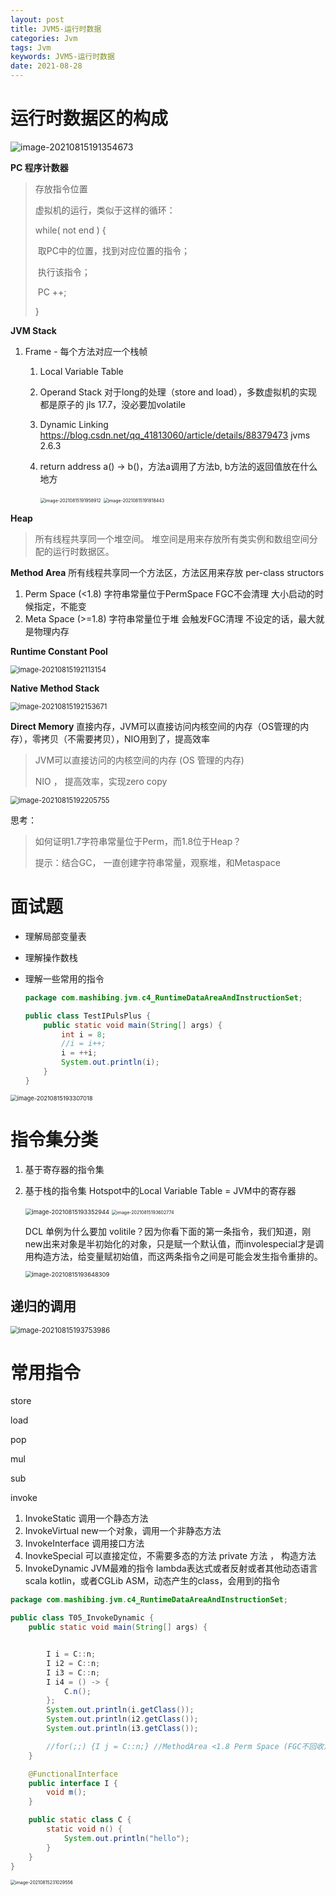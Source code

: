 ```yaml
---
layout: post
title: JVM5-运行时数据
categories: Jvm
tags: Jvm
keywords: JVM5-运行时数据
date: 2021-08-28
---
```


# 运行时数据区的构成

![image-20210815191354673](/assets/img/Jvm/JVM-RuntimeDataArea/image-20210815191354673.png)

**PC 程序计数器**

> 存放指令位置
>
> 虚拟机的运行，类似于这样的循环：
>
> while( not end ) {
>
> ​	取PC中的位置，找到对应位置的指令；
>
> ​	执行该指令；
>
> ​	PC ++;
>
> }

**JVM Stack**

1. Frame - 每个方法对应一个栈帧
   1. Local Variable Table
   
   2. Operand Stack
      对于long的处理（store and load），多数虚拟机的实现都是原子的
      jls 17.7，没必要加volatile
      
   3. Dynamic Linking
       https://blog.csdn.net/qq_41813060/article/details/88379473 
      jvms 2.6.3
      
   4. return address
      a() -> b()，方法a调用了方法b, b方法的返回值放在什么地方
      
      <img src="/assets/img/Jvm/JVM-RuntimeDataArea/image-20210815191958912.png" alt="image-20210815191958912" style="zoom:50%;" />
      
      <img src="/assets/img/Jvm/JVM-RuntimeDataArea/image-20210815191818443.png" alt="image-20210815191818443" style="zoom:50%;" />

**Heap**   

> 所有线程共享同一个堆空间。
> 堆空间是用来存放所有类实例和数组空间分配的运行时数据区。

**Method Area**   所有线程共享同一个方法区，方法区用来存放 per-class structors

1. Perm Space (<1.8)
   字符串常量位于PermSpace
   FGC不会清理
   大小启动的时候指定，不能变
2. Meta Space (>=1.8)
   字符串常量位于堆
   会触发FGC清理
   不设定的话，最大就是物理内存

**Runtime Constant Pool**

<img src="/assets/img/Jvm/JVM-RuntimeDataArea/image-20210815192113154.png" alt="image-20210815192113154" style="zoom: 80%;" />

**Native Method Stack**  

<img src="/assets/img/Jvm/JVM-RuntimeDataArea/image-20210815192153671.png" alt="image-20210815192153671" style="zoom:80%;" />

**Direct Memory**  直接内存，JVM可以直接访问内核空间的内存（OS管理的内存），零拷贝（不需要拷贝），NIO用到了，提高效率

> JVM可以直接访问的内核空间的内存 (OS 管理的内存)
>
> NIO ， 提高效率，实现zero copy



<img src="/assets/img/Jvm/JVM-RuntimeDataArea/image-20210815192205755.png" alt="image-20210815192205755" style="zoom:80%;" />

思考：

> 如何证明1.7字符串常量位于Perm，而1.8位于Heap？
>
> 提示：结合GC， 一直创建字符串常量，观察堆，和Metaspace

# 面试题

- 理解局部变量表

- 理解操作数栈

- 理解一些常用的指令

  ```java
  package com.mashibing.jvm.c4_RuntimeDataAreaAndInstructionSet;
  
  public class TestIPulsPlus {
      public static void main(String[] args) {
          int i = 8;
          //i = i++;
          i = ++i;
          System.out.println(i);
      }
  }
  ```

<img src="/assets/img/Jvm/JVM-RuntimeDataArea/image-20210815193307018.png" alt="image-20210815193307018" style="zoom:67%;" />



# 指令集分类

1. 基于寄存器的指令集

2. 基于栈的指令集
   Hotspot中的Local Variable Table = JVM中的寄存器

   <img src="/assets/img/Jvm/JVM-RuntimeDataArea/image-20210815193352944.png" alt="image-20210815193352944" style="zoom:67%;" />

   <img src="/assets/img/Jvm/JVM-RuntimeDataArea/image-20210815193602774.png" alt="image-20210815193602774" style="zoom:50%;" />

   DCL 单例为什么要加 volitile？因为你看下面的第一条指令，我们知道，刚new出来对象是半初始化的对象，只是赋一个默认值，而involespecial才是调用构造方法，给变量赋初始值，而这两条指令之间是可能会发生指令重排的。

   <img src="/assets/img/Jvm/JVM-RuntimeDataArea/image-20210815193648309.png" alt="image-20210815193648309" style="zoom:67%;" />



## 递归的调用

<img src="/assets/img/Jvm/JVM-RuntimeDataArea/image-20210815193753986.png" alt="image-20210815193753986" style="zoom:80%;" />

# 常用指令

store

load

pop

mul

sub

invoke

1. InvokeStatic 调用一个静态方法
2. InvokeVirtual  new一个对象，调用一个非静态方法
3. InvokeInterface 调用接口方法
4. InovkeSpecial
   可以直接定位，不需要多态的方法
   private 方法 ， 构造方法
5. InvokeDynamic
   JVM最难的指令
   lambda表达式或者反射或者其他动态语言scala kotlin，或者CGLib ASM，动态产生的class，会用到的指令

```java
package com.mashibing.jvm.c4_RuntimeDataAreaAndInstructionSet;

public class T05_InvokeDynamic {
    public static void main(String[] args) {


        I i = C::n;
        I i2 = C::n;
        I i3 = C::n;
        I i4 = () -> {
            C.n();
        };
        System.out.println(i.getClass());
        System.out.println(i2.getClass());
        System.out.println(i3.getClass());

        //for(;;) {I j = C::n;} //MethodArea <1.8 Perm Space (FGC不回收)
    }

    @FunctionalInterface
    public interface I {
        void m();
    }

    public static class C {
        static void n() {
            System.out.println("hello");
        }
    }
}
```

<img src="/assets/img/Jvm/JVM-RuntimeDataArea/image-20210815231029556.png" alt="image-20210815231029556" style="zoom:50%;" />

